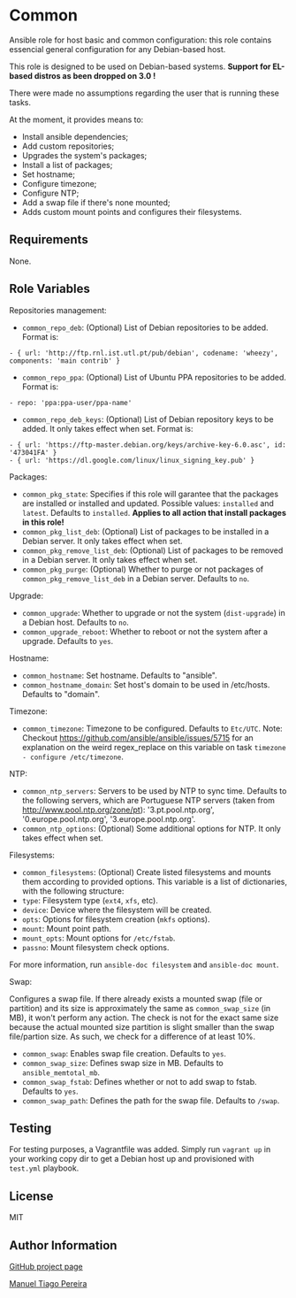 Common
========

Ansible role for host basic and common configuration: this role contains essencial general configuration for any Debian-based host.

This role is designed to be used on Debian-based systems. **Support for EL-based distros as been dropped on 3.0 !**

There were made no assumptions regarding the user that is running these tasks.

At the moment, it provides means to:

* Install ansible dependencies;
* Add custom repositories;
* Upgrades the system's packages;
* Install a list of packages;
* Set hostname;
* Configure timezone;
* Configure NTP;
* Add a swap file if there's none mounted;
* Adds custom mount points and configures their filesystems.

Requirements
------------

None.

Role Variables
--------------

Repositories management:

* `common_repo_deb`: (Optional) List of Debian repositories to be added. Format is:
```
- { url: 'http://ftp.rnl.ist.utl.pt/pub/debian', codename: 'wheezy', components: 'main contrib' }
```
* `common_repo_ppa`: (Optional) List of Ubuntu PPA repositories to be added. Format is:
```
- repo: 'ppa:ppa-user/ppa-name'
```
* `common_repo_deb_keys`: (Optional) List of Debian repository keys to be added. It only takes effect when set. Format is:
```
- { url: 'https://ftp-master.debian.org/keys/archive-key-6.0.asc', id: '473041FA' }
- { url: 'https://dl.google.com/linux/linux_signing_key.pub' }
```

Packages:

* `common_pkg_state`: Specifies if this role will garantee that the packages are installed or installed and updated. Possible values: `installed` and `latest`. Defaults to `installed`. **Applies to all action that install packages in this role!**
* `common_pkg_list_deb`: (Optional) List of packages to be installed in a Debian server. It only takes effect when set.
* `common_pkg_remove_list_deb`: (Optional) List of packages to be removed in a Debian server. It only takes effect when set.
* `common_pkg_purge`: (Optional) Whether to purge or not packages of `common_pkg_remove_list_deb` in a Debian server. Defaults to `no`.

Upgrade:

* `common_upgrade`: Whether to upgrade or not the system (`dist-upgrade`) in a Debian host. Defaults to `no`.
* `common_upgrade_reboot`: Whether to reboot or not the system after a upgrade. Defaults to `yes`.

Hostname:

* `common_hostname`: Set hostname. Defaults to "ansible".
* `common_hostname_domain`: Set host's domain to be used in /etc/hosts. Defaults to "domain".

Timezone:

* `common_timezone`: Timezone to be configured. Defaults to `Etc/UTC`. Note: Checkout https://github.com/ansible/ansible/issues/5715 for an explanation on the weird regex_replace on this variable on task `timezone - configure /etc/timezone`.

NTP:

* `common_ntp_servers`: Servers to be used by NTP to sync time. Defaults to the following servers, which are Portuguese NTP servers (taken from http://www.pool.ntp.org/zone/pt): '3.pt.pool.ntp.org', '0.europe.pool.ntp.org', '3.europe.pool.ntp.org'.
* `common_ntp_options`: (Optional) Some additional options for NTP. It only takes effect when set.

Filesystems:

* `common_filesystems`: (Optional) Create listed filesystems and mounts them according to provided options. This variable is a list of dictionaries, with the following structure:
* `type`: Filesystem type (`ext4`, `xfs`, etc).
* `device`: Device where the filesystem will be created.
* `opts`: Options for filesystem creation (`mkfs` options).
* `mount`: Mount point path.
* `mount_opts`: Mount options for `/etc/fstab`.
* `passno`: Mount filesystem check options.

For more information, run `ansible-doc filesystem` and `ansible-doc mount`.

Swap:

Configures a swap file. If there already exists a mounted swap (file or partition) and its size is approximately the same as `common_swap_size` (in MB), it won't perform any action.
The check is not for the exact same size because the actual mounted size partition is slight smaller than the swap file/partion size. As such, we check for a difference of at least 10%.

* `common_swap`: Enables swap file creation. Defaults to `yes`.
* `common_swap_size`: Defines swap size in MB. Defaults to `ansible_memtotal_mb`.
* `common_swap_fstab`: Defines whether or not to add swap to fstab. Defaults to `yes`.
* `common_swap_path`: Defines the path for the swap file. Defaults to `/swap`.

Testing
-------

For testing purposes, a Vagrantfile was added. Simply run ```vagrant up``` in your working copy dir to get a Debian host up and provisioned with ```test.yml``` playbook.

License
-------

MIT

Author Information
------------------

[GitHub project page](https://github.com/mtpereira/ansible-common)

[Manuel Tiago Pereira](https://mtpereira.com)
